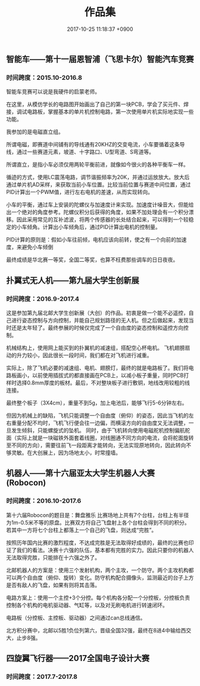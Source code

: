 ﻿---
layout: post
title: 作品集
date: 2017-10-25 11:18:37 +0900
categories: 
---

## 智能车——第十一届恩智浦（飞思卡尔）智能汽车竞赛
### 时间跨度：2015.10-2016.8

智能车竞赛可以说是我硬件的启蒙老师。

在这里，从模仿学长的电路图开始画出了自己的第一块PCB，学会了买元件、焊接，调试电路板，掌握基本的单片机控制电路，第一次使用单片机实际地实现一些功能。

我参加的是电磁直立组。

所谓电磁，即赛道中间铺有的导线通有20KHZ的交变电流，小车要循着这条导线，通过一些赛道元素，坡道、十字路口、U型弯道、S弯道等。

所谓直立，是指小车必须仅用两轮平衡前进，就像如今很火的各种平衡车一样。

循迹的方式，使用LC震荡电路，调节谐振频率为20K，并通过运放放大。放大后通过单片机AD采样，来获取当前小车位置。比较当前位置与赛道中间位置，通过PID计算出一个PWM值，进行左右电机的差速，从而实现转向。

小车的平衡，通过车上安装的陀螺仪与加速度计来实现。加速度计噪音大，但能给出一个绝对的角度参考。陀螺仪积分后获得的角度，如果不加处理会有一个积分漂移。因此采用常见的互补滤波，将两个传感器的长处结合起来，可以得到一个较稳定的小车倾角。计算出小车倾角后，通过PID计算出电机的控制量。

PID计算的原则是：假如小车往前倾，电机应该向前转，使之有一个向前的加速度，来避免小车倾倒

最终成绩是华北赛一等奖，全国二等奖，也算不枉费那些调车的日日夜夜。

## 扑翼式无人机——第九届大学生创新展
### 时间跨度：2016.9-2017.4

这是参加第九届北邮大学生创新展（大创）的作品。初衷是做一个能不必遥控，自己进行姿态控制与方向控制，并能自己规划路径的无人机。但之后做起来，发现当时还是太年轻了。最终参展的时候仅完成了一个自由度的姿态控制和遥控方向控制。

机械结构上，使用网上能买到的扑翼机的减速组，搭配空心杯电机。
飞机翅膀扇动的升力较小，因此很长一段时间，我们都在对飞机进行减重。

实际上，除了飞机必要的减速组、电机、翅膀灯，最终的就是电路板了。我们将电路板画小，以前使用插拔式的都直接画在PCB上，以减小板子重量，同时PCB打样时选择0.8mm厚度的板材。最后，不对整块板子进行敷铜，地线改用较粗的线连接。

最终整个板子（3X4cm），重量不到5g，加上电池后，能够飞行5-6分钟左右。

但因为机械上的缺陷，飞机只能调整一个自由度（俯仰）的姿态，因此当飞机的左右重量分配不均时，飞机飞行便会往一边偏，而横滚方向的自由度又无法调整，一旦发生倾斜，只能螺旋式的坠机。
同时，由于飞机转向使用电磁舵机控制偏航舵面（实际上就是一块磁铁外面套着线圈，对线圈通不同方向的电流，会将舵面旋转至不同的方向），需要往前飞一段距离才能转向，无法实现原地转向，因此转向不够灵敏。在大创展上，因为场地太小，时常撞墙。



## 机器人——第十六届亚太大学生机器人大赛(Robocon)
### 时间跨度：2016.10-2017.6

第十六届Robocon的题目是：舞盘雅乐
比赛场地上共有7个台柱，台柱上有半径为1m-0.5米不等的原盘。比赛双方将自己飞盘射上各个台柱会得到不同的积分。若其中一方将七个台柱上都落上一个自己的飞盘，则达成“完胜”。

按照历年国内比赛的激烈程度，不达成完胜是无法取得好成绩的，最终的比赛也印证了我们的看法。决赛十六强的队伍，基本都有完胜的实力。因此只要你的机器人无法取得完胜，只能排在十六强之外了。

北邮机器人的方案是：使用三个发射机构，两个主攻，一个防守。两个主攻机构都可以两个自由度（俯仰、旋转）变化。防守机构配合摄像头，监测最近的台子上方是否有敌人的飞盘，如果有则将其击落。

电路方案上：使用一个主控+3个分控。每个机构各分配一个分控板，分控板负责控制各个机构的电机驱动器、气缸等，以及对无刷电机进行转速闭环。

电路板（分控板、主控板、驱动器）之间通过can总线通信。

北方积分赛中，北邮以5胜1负位列第六，晋级全国32强，最终在8进4中输给西交大，止步8强。


## 四旋翼飞行器——2017全国电子设计大赛
### 时间跨度：2017.7-2017.8



